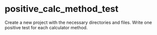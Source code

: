 # positive_calc_method_test
Create a new project with the necessary directories and files.
Write one positive test for each calculator method.
